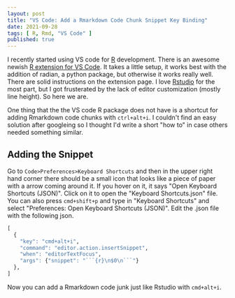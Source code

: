 ```yaml
---
layout: post
title: "VS Code: Add a Rmarkdown Code Chunk Snippet Key Binding"
date: 2021-09-28
tags: [ R, Rmd, "VS Code" ]
published: true
---
```


I recently started using VS code for [R](https://www.r-project.org/) development. There is an awesome newish [R extension for VS Code](https://marketplace.visualstudio.com/items?itemName=Ikuyadeu.r).  It takes a little setup, it works best with the addition of radian, a python package, but otherwise it works really well. There are solid instructions on the extension page. I love [Rstudio](https://www.rstudio.com/) for the most part, but I got frusterated by the lack of editor customization (mostly line height). So here we are.  

One thing that the the VS code R package does not have is a shortcut for adding Rmarkdown code chunks with `ctrl+alt+i`. I couldn't find an easy solution after googleing so I thought I'd write a short "how to" in case others needed something similar. 

## Adding the Snippet

Go to `Code>Preferences>Keyboard Shortcuts` and then in the upper right hand corner there should be a small icon that looks like a piece of paper with a arrow coming around it.  If you hover on it, it says "Open Keyboard Shortcuts (JSON)". Click on it to open the "Keyboard Shortcuts.json" file.  You can also press `cmd+shift+p` and type in "Keyboard Shortcuts" and select "Preferences: Open Keyboard Shortcuts (JSON)".  Edit the .json file with the following json.

```r
[
  {
    "key": "cmd+alt+i",
    "command": "editor.action.insertSnippet",
    "when": "editorTextFocus",
    "args": {"snippet": "```{r}\n$0\n```"}
  },
]
```

Now you can add a Rmarkdown code junk just like Rstudio with `cmd+alt+i`. 



